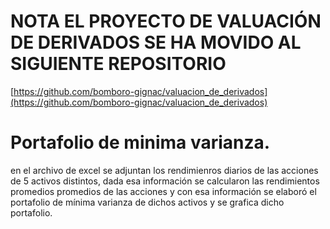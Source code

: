 # NOTA EL PROYECTO DE VALUACIÓN DE DERIVADOS SE HA MOVIDO AL SIGUIENTE REPOSITORIO
[https://github.com/bomboro-gignac/valuacion_de_derivados](https://github.com/bomboro-gignac/valuacion_de_derivados)

# Portafolio de minima varianza. 

en el archivo de excel se adjuntan los rendimienros diarios de las acciones de 5 activos distintos, dada esa información se calcularon las rendimientos promedios promedios de las acciones y con esa información se elaboró el portafolio de mínima varianza  de dichos activos y  se grafica dicho portafolio.
